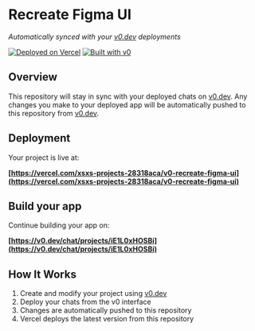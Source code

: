 # Recreate Figma UI

*Automatically synced with your [v0.dev](https://v0.dev) deployments*

[![Deployed on Vercel](https://img.shields.io/badge/Deployed%20on-Vercel-black?style=for-the-badge&logo=vercel)](https://vercel.com/xsxs-projects-28318aca/v0-recreate-figma-ui)
[![Built with v0](https://img.shields.io/badge/Built%20with-v0.dev-black?style=for-the-badge)](https://v0.dev/chat/projects/iE1L0xHOSBi)

## Overview

This repository will stay in sync with your deployed chats on [v0.dev](https://v0.dev).
Any changes you make to your deployed app will be automatically pushed to this repository from [v0.dev](https://v0.dev).

## Deployment

Your project is live at:

**[https://vercel.com/xsxs-projects-28318aca/v0-recreate-figma-ui](https://vercel.com/xsxs-projects-28318aca/v0-recreate-figma-ui)**

## Build your app

Continue building your app on:

**[https://v0.dev/chat/projects/iE1L0xHOSBi](https://v0.dev/chat/projects/iE1L0xHOSBi)**

## How It Works

1. Create and modify your project using [v0.dev](https://v0.dev)
2. Deploy your chats from the v0 interface
3. Changes are automatically pushed to this repository
4. Vercel deploys the latest version from this repository